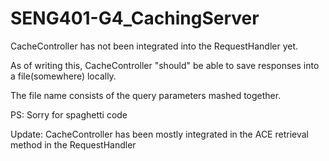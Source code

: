 # SENG401-G4_CachingServer

CacheController has not been integrated into the RequestHandler yet.

As of writing this, CacheController "should" be able to save responses into a file(somewhere) locally.

The file name consists of the query parameters mashed together.

PS: Sorry for spaghetti code

Update:
CacheController has been mostly integrated in the ACE retrieval method in the RequestHandler